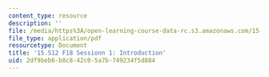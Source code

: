 ```yaml
---
content_type: resource
description: ''
file: /media/https%3A/open-learning-course-data-rc.s3.amazonaws.com/15-s12-blockchain-and-money-fall-2018/2df9beb6b8c842c05a7b749234f5d884_MIT15_S12F18_ses1.pdf
file_type: application/pdf
resourcetype: Document
title: '15.S12 F18 Sessionn 1: Introduction'
uid: 2df9beb6-b8c8-42c0-5a7b-749234f5d884
---
```

